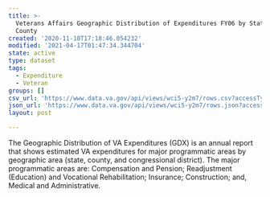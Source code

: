 ```yaml
---
title: >-
  Veterans Affairs Geographic Distribution of Expenditures FY06 by State and
  County
created: '2020-11-10T17:18:46.054232'
modified: '2021-04-17T01:47:34.344704'
state: active
type: dataset
tags:
  - Expenditure
  - Veteran
groups: []
csv_url: 'https://www.data.va.gov/api/views/wci5-y2m7/rows.csv?accessType=DOWNLOAD'
json_url: 'https://www.data.va.gov/api/views/wci5-y2m7/rows.json?accessType=DOWNLOAD'
layout: post

---
```

<p>The Geographic Distribution of VA Expenditures (GDX)  is an annual report that shows estimated VA expenditures for major programmatic areas by geographic area (state, county, and congressional district). The major programmatic areas are: Compensation and Pension; Readjustment (Education) and Vocational Rehabilitation; Insurance; Construction; and, Medical and Administrative.</p>
